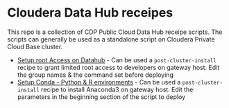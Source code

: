 # Cloudera Data Hub receipes
This repo is a collection of CDP Public Cloud Data Hub receipe scripts. The scripts can generally be used as a standalone script on Cloudera Private Cloud Base cluster.

* [Setup root Access on Datahub](get-root-access.sh) - Can be used a `post-cluster-install` recipe to grant limited root access to developers on gateway host. Edit the group names & the command set before deploying 
* [Setup Conda - Python & R environments](setup-anaconda.sh) - Can be used a `post-cluster-install` recipe to install Anaconda3 on gateway host. Edit the parameters in the beginning section of the script to deploy 